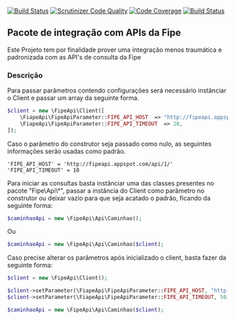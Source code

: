 
[![Build Status](https://travis-ci.org/adrianolaselva/fipeapi.svg?branch=master)](https://travis-ci.org/adrianolaselva/fipeapi)
[![Scrutinizer Code Quality](https://scrutinizer-ci.com/g/adrianolaselva/fipeapi/badges/quality-score.png?b=master)](https://scrutinizer-ci.com/g/adrianolaselva/fipeapi/?branch=master)
[![Code Coverage](https://scrutinizer-ci.com/g/adrianolaselva/fipeapi/badges/coverage.png?b=master)](https://scrutinizer-ci.com/g/adrianolaselva/fipeapi/?branch=master)
[![Build Status](https://scrutinizer-ci.com/g/adrianolaselva/fipeapi/badges/build.png?b=master)](https://scrutinizer-ci.com/g/adrianolaselva/fipeapi/build-status/master)

## Pacote de integração com APIs da Fipe

Este Projeto tem por finalidade prover uma integração menos traumática e padronizada com as API's de consulta da Fipe

### Descrição

Para passar parâmetros contendo configurações será necessário instânciar o Client e passar um array da seguinte forma.

```php
$client = new \FipeApi\Client([
    \FiapeApi\FipeApiParameter::FIPE_API_HOST  => "http://fipeapi.appspot.com/api/1/",
    \FiapeApi\FipeApiParameter::FIPE_API_TIMEOUT  => 20,
]);
```

Caso o parâmetro do construtor seja passado como nulo, as seguintes informações serão usadas como padrão.

    'FIPE_API_HOST' = 'http://fipeapi.appspot.com/api/1/'
    'FIPE_API_TIMEOUT' = 10

Para iniciar as consultas basta instânciar uma das classes presentes no pacote "Fipe\Api\\*", passar a instância do Client 
como parâmetro no construtor ou deixar vazio para que seja acatado o padrão, ficando da seguinte forma:

```php
$caminhaoApi = new \FipeApi\Api\Caminhao();
```

Ou

```php
$caminhaoApi = new \FipeApi\Api\Caminhao($client);
```

Caso precise alterar os parâmetros após inicializado o client, basta fazer da seguinte forma:

```php
$client = new \FipeApi\Client();

$client->setParameter(\FiapeApi\FipeApiParameter::FIPE_API_HOST, "http://fipeapi.appspot.com/api/1/");
$client->setParameter(\FiapeApi\FipeApiParameter::FIPE_API_TIMEOUT, 50);

$caminhaoApi = new \FipeApi\Api\Caminhao($client);
```

[Bitbucket]: <https://github.com/adrianolaselva/fipeapi.git>